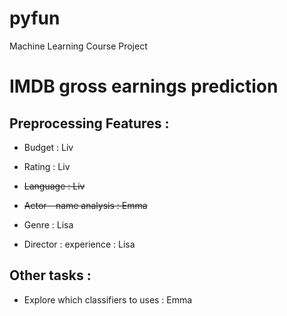 # pyfun
Machine Learning Course Project

# IMDB gross earnings prediction


## Preprocessing Features :

- Budget : Liv
- Rating : Liv
- ~~Language : Liv~~

- ~~Actor - name analysis : Emma~~

- Genre : Lisa
- Director : experience : Lisa


## Other tasks : 
- Explore which classifiers to uses : Emma
